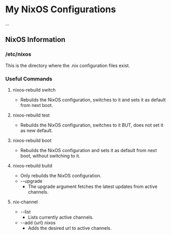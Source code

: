 # My NixOS Configurations

...  

## NixOS Information

### /etc/nixos

This is the directory where the .nix configuration files exist.  

### Useful Commands

1. nixos-rebuild switch  
   - Rebuilds the NixOS configuration, switches to it and sets it as default from next boot.  
2. nixos-rebuild test  
   - Rebuilds the NixOS configuration, switches to it BUT, does not set it as new default.  
3. nixos-rebuild boot  
   - Rebuilds the NixOS configuration and sets it as default from next boot, without switching to it.  
4. nixos-rebuild build  
   - Only rebuilds the NixOS configuration.  
   - --upgrade  
     - The upgrade argument fetches the latest updates from active channels.  

5. nix-channel  
   - --list  
     - Lists currently active channels.  
   - --add {url} nixos  
     - Adds the desired url to active channels.  
